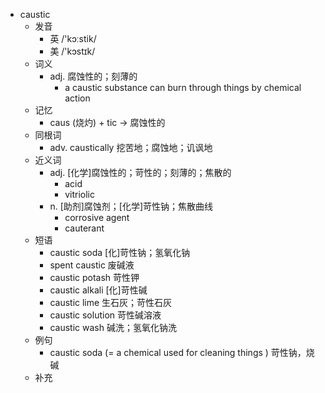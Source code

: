 - caustic
  - 发音
    - 英 /'kɔːstik/
    - 美 /'kɔstɪk/
  - 词义
    - adj. 腐蚀性的；刻薄的
      - a caustic substance can burn through things by chemical action
  - 记忆
    - caus (烧灼) + tic → 腐蚀性的
  - 同根词
    - adv. caustically 挖苦地；腐蚀地；讥讽地
  - 近义词
    - adj. [化学]腐蚀性的；苛性的；刻薄的；焦散的
      - acid
      - vitriolic
    - n. [助剂]腐蚀剂；[化学]苛性钠；焦散曲线
      - corrosive agent
      - cauterant
  - 短语
    - caustic soda [化]苛性钠；氢氧化钠
    - spent caustic 废碱液
    - caustic potash 苛性钾
    - caustic alkali [化]苛性碱
    - caustic lime 生石灰；苛性石灰
    - caustic solution 苛性碱溶液
    - caustic wash 碱洗；氢氧化钠洗
  - 例句
    - caustic soda (= a chemical used for cleaning things ) 苛性钠，烧碱
  - 补充